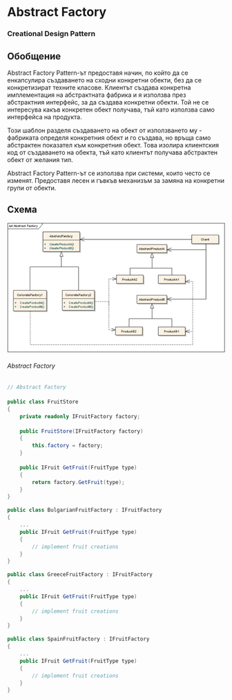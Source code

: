 # Abstract Factory
### Creational Design Pattern

## Обобщение
Abstract Factory Pattern-ът предоставя начин, по който да се енкапсулира създаването на сходни конкретни обекти, 
без да се конкретизират техните класове.
Клиентът създава конкретна имплементация на абстрактната фабрика и я използва през абстрактния интерфейс,
за да създава конкретни обекти. Той не се интересува какъв конкретен обект получава, тъй като използва само
интерфейса на продукта.

Този шаблон разделя създаването на обект от използването му - фабриката определя конкретния обект и го създава,
но връща само абстрактен показател към конкретния обект. Това изолира клиентския код от създаването на обекта, тъй 
като клиентът получава абстрактен обект от желания тип.

Abstract Factory Pattern-ът се използва при системи, които често се изменят. Предоставя лесен и гъвкъв механизъм
за замяна на конкретни групи от обекти.

## Схема

![alt text](imgs/Absctract-Factory.png)

###### Abstract Factory
~~~c#
// Abstract Factory

public class FruitStore
{
    private readonly IFruitFactory factory;

    public FruitStore(IFruitFactory factory)
    {
        this.factory = factory;
    }

    public IFruit GetFruit(FruitType type)
    {
        return factory.GetFruit(type);
    }
}
~~~

~~~c#
public class BulgarianFruitFactory : IFruitFactory
{
    ... 
    public IFruit GetFruit(FruitType type)
    {
        // implement fruit creations
    }
}
~~~

~~~c#
public class GreeceFruitFactory : IFruitFactory
{
    ... 
    public IFruit GetFruit(FruitType type)
    {
        // implement fruit creations
    }
}
~~~

~~~c#
public class SpainFruitFactory : IFruitFactory
{
    ... 
    public IFruit GetFruit(FruitType type)
    {
        // implement fruit creations
    }
}
~~~